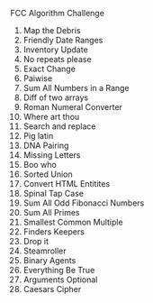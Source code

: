 FCC Algorithm Challenge

1) Map the Debris  
2) Friendly Date Ranges  
3) Inventory Update  
4) No repeats  please  
5) Exact Change  
6) Paiwise  
7) Sum All Numbers in a Range  
8) Diff of two arrays  
9) Roman Numeral Converter  
10) Where art thou  
11) Search and replace  
12) Pig latin  
13) DNA Pairing   
14) Missing Letters   
15) Boo who   
16) Sorted Union   
17) Convert HTML Entitites  
18) Spinal Tap Case    
19) Sum All Odd Fibonacci Numbers   
20) Sum All Primes   
21) Smallest Common Multiple   
22) Finders Keepers   
23) Drop it   
24) Steamroller   
25) Binary Agents   
26) Everything Be True   
27) Arguments Optional   
28) Caesars Cipher   



 
 
